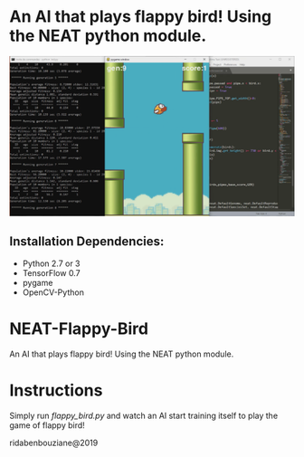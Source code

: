 # An AI that plays flappy bird! Using the NEAT python module.

<img src="IMG/FB.png" alt="" style="text-align: center;"/>


## Installation Dependencies:
* Python 2.7 or 3
* TensorFlow 0.7
* pygame
* OpenCV-Python

# NEAT-Flappy-Bird
An AI that plays flappy bird! Using the NEAT python module.

# Instructions
Simply run *flappy_bird.py* and watch an AI start training itself to play the game of flappy bird!


ridabenbouziane@2019
